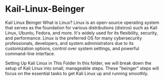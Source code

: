 # Kail-Linux-Beinger
Kail Linux Beinger
What is Linux?
Linux is an open-source operating system that serves as the foundation for various distributions (distros) such as Kali Linux, Ubuntu, Fedora, and more. It's widely used for its flexibility, security, and performance. Linux is the preferred OS for many cybersecurity professionals, developers, and system administrators due to its customization options, control over system settings, and powerful command-line interface.

Setting Up Kali Linux in This Folder
In this folder, we will break down the setup of Kali Linux into small, manageable steps. These "beinger" steps will focus on the essential tasks to get Kali Linux up and running smoothly.
